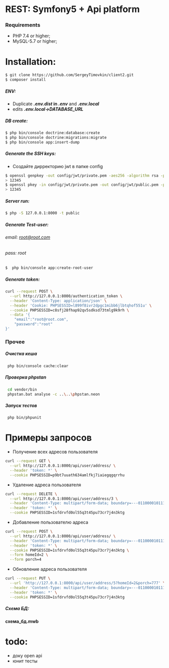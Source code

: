 # REST: Symfony5 + Api platform

### Requirements
  * PHP 7.4 or higher;
  * MySQL-5.7 or higher;

Installation:
============
```bash
$ git clone https://github.com/SergeyTimovkin/client2.git
$ composer install
```

##### ENV:
   * Duplicate **_.env.dist_ in _.env_** and  **_.env.local_**
   * edits **_.env.local->DATABASE_URL_**

##### DB create:
```bash
$ php bin/console doctrine:database:create
$ php bin/console doctrine:migrations:migrate
$ php bin/console app:insert-dump
```

##### Generate the SSH keys:
* Создайте дирректорию jwt в папке config
```bash
$ openssl genpkey -out config/jwt/private.pem -aes256 -algorithm rsa -pkeyopt rsa_keygen_bits:4096
> 12345
$ openssl pkey -in config/jwt/private.pem -out config/jwt/public.pem -pubout
> 12345
```
##### Server run:

```bash
$ php -S 127.0.0.1:8000 -t public
```

##### Generate Test-user:
###### *email: root@root.com*
###### *pass: root*
```bash
$  php bin/console app:create-root-user
```


##### Generate token: 
```bash
curl --request POST \
  --url http://127.0.0.1:8000/authentication_token \
  --header 'Content-Type: application/json' \
  --header 'Cookie: PHPSESSID=l899f8ivr2dpgc1mibb6jlbtqhof551u' \
  --cookie PHPSESSID=c8sfj28fhap92qv5sdksd73tmlg9k9rh \
  --data '{
	"email":"root@root.com",
	"password":"root"
}'
```
### Прочее
##### Очистка кеша
```bash
 php bin/console cache:clear
```
##### Проверка phpstan
```bash
 cd vendor/bin
 phpstan.bat analyse -c ..\..\phpstan.neon
```
##### Запуск тестов
```bash
 php bin/phpunit
```
# Примеры запросов
* Получение всех адресов пользователя
```bash
curl --request GET \
  --url http://127.0.0.1:8000/api/user/address/ \
  --header 'token: *' \
  --cookie PHPSESSID=p9bt7uuath634amlfkj7iaiegqgqrrhu
```
* Удаление адреса пользователя
```bash
curl --request DELETE \
  --url http://127.0.0.1:8000/api/user/address/3 \
  --header 'Content-Type: multipart/form-data; boundary=---011000010111000001101001' \
  --header 'token: *' \
  --cookie PHPSESSID=1sfdrvfd0ol55q3t45pu73cr7j4n3ktg
```
* Добавление пользователю адреса
```bash
curl --request POST \
  --url http://127.0.0.1:8000/api/user/address/ \
  --header 'Content-Type: multipart/form-data; boundary=---011000010111000001101001' \
  --header 'token: *' \
  --cookie PHPSESSID=1sfdrvfd0ol55q3t45pu73cr7j4n3ktg \
  --form homeId=2 \
  --form porch=4
```
* Обновление адреса пользователя
```bash
curl --request PUT \
  --url 'http://127.0.0.1:8000/api/user/address/5?homeId=2&porch=777' \
  --header 'Content-Type: multipart/form-data; boundary=---011000010111000001101001' \
  --header 'token: *' \
  --cookie PHPSESSID=1sfdrvfd0ol55q3t45pu73cr7j4n3ktg
```
##### Схема БД:
 **схема_бд.mwb**
# todo:
* доку open api
* юнит тесты
